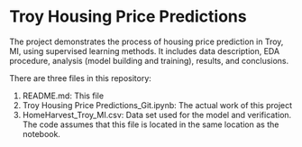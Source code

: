 # Troy Housing Price Predictions
The project demonstrates the process of housing price prediction in Troy, MI, using supervised learning methods. It includes data description, EDA procedure, analysis (model building and training), results, and conclusions.

There are three files in this repository:
  1. README.md: This file
  2. Troy Housing Price Predictions_Git.ipynb: The actual work of this project
  3. HomeHarvest_Troy_MI.csv: Data set used for the model and verification. The code assumes that this file is located in the same location as the notebook.
